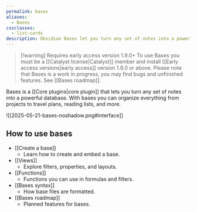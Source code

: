 ```yaml
---
permalink: bases
aliases:
  - Bases
cssclasses:
  - list-cards
description: Obsidian Bases let you turn any set of notes into a powerful database. With bases you can organize everything from projects to travel plans, reading lists, and more.
---
```

> [!warning] Requires early access version 1.9.0+
> To use Bases you must be a [[Catalyst license|Catalyst]] member and install [[Early access versions|early access]] version 1.9.0 or above. Please note that Bases is a work in progress, you may find bugs and unfinished features. See [[Bases roadmap]]. 

Bases is a [[Core plugins|core plugin]] that lets you turn any set of notes into a powerful database. With bases you can organize everything from projects to travel plans, reading lists, and more.  

![[2025-05-21-bases-noshadow.png#interface]]

## How to use bases

- [[Create a base]]
	- Learn how to create and embed a base.
- [[Views]]
	- Explore filters, properties, and layouts.
- [[Functions]]
	- Functions you can use in formulas and filters.
- [[Bases syntax]]
	- How base files are formatted.
- [[Bases roadmap]]
	- Planned features for bases.